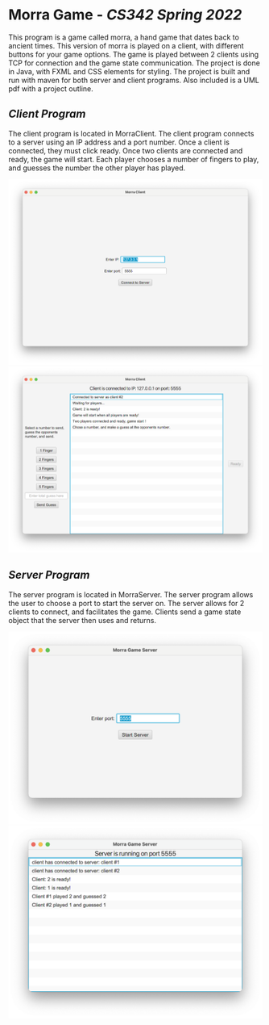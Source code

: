 # Morra Game - _CS342 Spring 2022_

This program is a game called morra, a hand game that dates back to ancient 
times. This version of morra is played on a client, with different buttons for 
your game options. The game is played between 2 clients using TCP for connection
and the game state communication. The project is done in Java, with FXML and
CSS elements for styling. The project is built and run with maven for both server
and client programs. Also included is a UML pdf with a project outline.

## *Client Program*

The client program is located in MorraClient. The client program connects to a
server using an IP address and a port number. Once a client is connected, they
must click ready. Once two clients are connected and ready, the game will start.
Each player chooses a number of fingers to play, and guesses the number the other
player has played.

<img src="/ProjectImages/client1.png" alt="Client image 1" width=600>
<img src="/ProjectImages/client2.png" alt="Client image 2" width=600>

## *Server Program*

The server program is located in MorraServer. The server program allows the user
to choose a port to start the server on. The server allows for 2 clients to
connect, and facilitates the game. Clients send a game state object that the
server then uses and returns.

<img src="/ProjectImages/server1.png" alt="Alt text" width=600>
<img src="/ProjectImages/server2.png" alt="Alt text" width=600>
